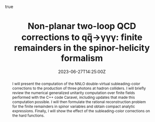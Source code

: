---
title: "Non-planar two-loop QCD corrections to qq̅→γγγ: finite remainders in the spinor-helicity formalism"
event: LoopFestXXI
event_url: 
location: Kavli Auditorium (SLAC National Accelerator Laboratory)
summary: 
abstract: "I will present the computation of the NNLO double-virtual subleading-color corrections to the production of three photons at hadron colliders. I will briefly review the numerical generalized unitarity computation over finite fields performed with the C++ code Caravel, including updates that made this computation possible. I will then formulate the rational reconstruction problem for the finite remainders in spinor variables and obtain compact analytic expressions. Finally, I will show the effect of the subleading-color corrections on the hard functions."

# Talk start and end times.
#   End time can optionally be hidden by prefixing the line with `#`.
date: "2023-06-27T14:25:00Z"
date_end: "2023-06-14T14:50:00Z"
all_day: false

# Schedule page publish date (NOT talk date).
publishDate: "2017-01-01T00:00:00Z"

authors: ["Giuseppe De Laurentis"]
tags: []

# Is this a featured talk? (true/false)
featured: false

# image:
#   caption: 'Image credit: [**Unsplash**](https://unsplash.com/photos/bzdhc5b3Bxs)'
#   focal_point: Right

links:
- icon: arxiv
  icon_pack: ai
  name: arXiv:2305.17056
  url: https://arxiv.org/abs/2305.17056
url_code: ""
url_pdf: ""
url_slides: ""
url_video: ""

# Markdown Slides (optional).
#   Associate this talk with Markdown slides.
#   Simply enter your slide deck's filename without extension.
#   E.g. `slides = "example-slides"` references `content/slides/example-slides.md`.
#   Otherwise, set `slides = ""`.
slides: LoopFestXXI_June2023

# Projects (optional).
#   Associate this post with one or more of your projects.
#   Simply enter your project's folder or file name without extension.
#   E.g. `projects = ["internal-project"]` references `content/project/deep-learning/index.md`.
#   Otherwise, set `projects = []`.

# Enable math on this page?
math: true
---
